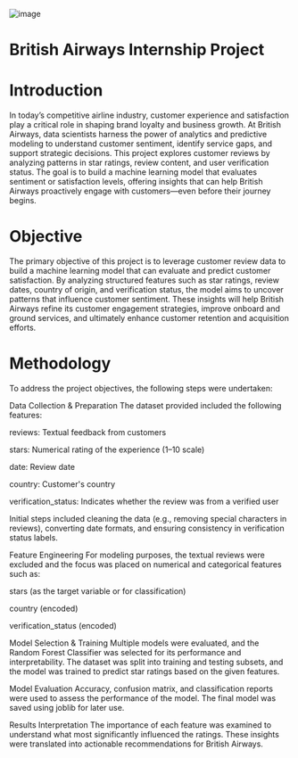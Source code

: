 ![image](https://github.com/user-attachments/assets/ce663485-7a86-4a9c-92ee-98393a994d20)
# British Airways Internship Project 
# Introduction

In today’s competitive airline industry, customer experience and satisfaction play a critical role in shaping brand loyalty and business growth. At British Airways, data scientists harness the power of analytics and predictive modeling to understand customer sentiment, identify service gaps, and support strategic decisions. This project explores customer reviews by analyzing patterns in star ratings, review content, and user verification status. The goal is to build a machine learning model that evaluates sentiment or satisfaction levels, offering insights that can help British Airways proactively engage with customers—even before their journey begins.
# Objective

The primary objective of this project is to leverage customer review data to build a machine learning model that can evaluate and predict customer satisfaction. By analyzing structured features such as star ratings, review dates, country of origin, and verification status, the model aims to uncover patterns that influence customer sentiment. These insights will help British Airways refine its customer engagement strategies, improve onboard and ground services, and ultimately enhance customer retention and acquisition efforts.
# Methodology

To address the project objectives, the following steps were undertaken:

Data Collection & Preparation
The dataset provided included the following features:

reviews: Textual feedback from customers

stars: Numerical rating of the experience (1–10 scale)

date: Review date

country: Customer's country

verification_status: Indicates whether the review was from a verified user

Initial steps included cleaning the data (e.g., removing special characters in reviews), converting date formats, and ensuring consistency in verification status labels.

Feature Engineering
For modeling purposes, the textual reviews were excluded and the focus was placed on numerical and categorical features such as:

stars (as the target variable or for classification)

country (encoded)

verification_status (encoded)

Model Selection & Training
Multiple models were evaluated, and the Random Forest Classifier was selected for its performance and interpretability. The dataset was split into training and testing subsets, and the model was trained to predict star ratings based on the given features.

Model Evaluation
Accuracy, confusion matrix, and classification reports were used to assess the performance of the model. The final model was saved using joblib for later use.

Results Interpretation
The importance of each feature was examined to understand what most significantly influenced the ratings. These insights were translated into actionable recommendations for British Airways.

